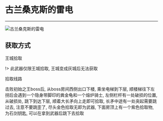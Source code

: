 # 古兰桑克斯的雷电

---

![古兰桑克斯的雷电](../images/古兰桑克斯的雷电.png)

## 获取方式

王城拾取

!> 此武器仅限王城拾取, 王城变成灰城后无法获取

拾取线路

击败初始之王boss后, 从boss房间西侧出口下楼, 乘坐电梯到下层, 顺楼梯往下左拐后会遇到一个隐身带脚印的粪金龟和一个熔炉骑士, 左侧栏杆有一处破损的位置, 从破损处, 跳下到达下层, 顺着大长矛向上走即可拾取, 长矛中途有一处突起需要跳过去, 注意不要跳歪了, 尽头金色拾取无即为武器, 下面房顶上有一个紫色拾取物, 为石剑钥匙, 可以在拿到武器后跳下去拾取

